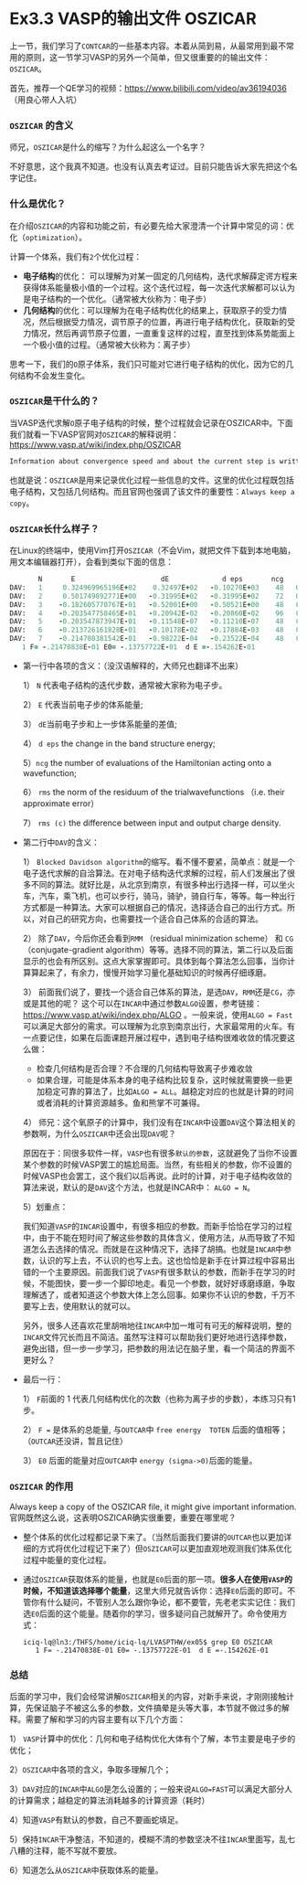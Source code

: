# Ex3.3 VASP的输出文件 OSZICAR

上一节，我们学习了`CONTCAR`的一些基本内容。本着从简到易，从最常用到最不常用的原则，这一节学习VASP的另外一个简单，但又很重要的的输出文件：`OSZICAR`。 

首先，推荐一个QE学习的视频：https://www.bilibili.com/video/av36194036 （用良心带人入坑）

### `OSZICAR` 的含义

师兄，`OSZICAR`是什么的缩写？为什么起这么一个名字？

不好意思，这个我真不知道。也没有认真去考证过。目前只能告诉大家先把这个名字记住。

### 什么是优化？

在介绍`OSZICAR`的内容和功能之前，有必要先给大家澄清一个计算中常见的词：优化（`optimization`）。

计算一个体系，我们有`2`个优化过程：

* **电子结构**的优化： 可以理解为对某一固定的几何结构，迭代求解薛定谔方程来获得体系能量极小值的一个过程。这个迭代过程，每一次迭代求解都可以认为是电子结构的一个优化。（通常被大伙称为：电子步）
* **几何结构**的优化：可以理解为在电子结构优化的结果上，获取原子的受力情况，然后根据受力情况，调节原子的位置，再进行电子结构优化，获取新的受力情况，然后再调节原子位置，一直重复这样的过程，直至找到体系势能面上一个极小值的过程。（通常被大伙称为：离子步）

思考一下，我们的`O`原子体系，我们只可能对它进行电子结构的优化，因为它的几何结构不会发生变化。

### `OSZICAR`是干什么的？

当VASP迭代求解`O`原子电子结构的时候，整个过程就会记录在OSZICAR中。下面我们就看一下VASP官网对`OSZICAR`的解释说明：https://www.vasp.at/wiki/index.php/OSZICAR

```fortran
Information about convergence speed and about the current step is written to stdout and to the **OSZICAR** file. Always keep a copy of the **OSZICAR** file, it might give important information.
```

也就是说：`OSZICAR`是用来记录优化过程一些信息的文件。这里的优化过程既包括电子结构，又包括几何结构。而且官网也强调了该文件的重要性：`Always keep a copy`。

### `OSZICAR`长什么样子？

在Linux的终端中，使用Vim打开`OSZICAR`（不会Vim，就把文件下载到本地电脑，用文本编辑器打开），会看到类似下面的信息：

```fortran
       N       E                     dE             d eps       ncg     rms          rms（c）
DAV:   1     0.324969965196E+02    0.32497E+02   -0.10270E+03    48   0.977E+01
DAV:   2     0.501749892771E+00   -0.31995E+02   -0.31995E+02    72   0.202E+01
DAV:   3    -0.182605770767E-01   -0.52001E+00   -0.50521E+00    48   0.521E+00
DAV:   4    -0.203547758465E-01   -0.20942E-02   -0.20860E-02    96   0.333E-01
DAV:   5    -0.203547873947E-01   -0.11548E-07   -0.11210E-07    48   0.844E-04    0.307E-01
DAV:   6    -0.213726161828E-01   -0.10178E-02   -0.17884E-03    48   0.111E-01    0.155E-01
DAV:   7    -0.214708381542E-01   -0.98222E-04   -0.23522E-04    48   0.459E-02
   1 F= -.21470838E-01 E0= -.13757722E-01  d E =-.154262E-01
```

* 第一行中各项的含义：（没汉语解释的，大师兄也翻译不出来）

  1） `N` 代表电子结构的迭代步数，通常被大家称为电子步。

  2） `E` 代表当前电子步的体系能量;

  3） `dE`当前电子步和上一步体系能量的差值;

  4） `d eps` the change in the band structure energy; 

  5）`ncg` the number of evaluations of the Hamiltonian acting onto a wavefunction; 

  6） `rms`  the norm of the residuum of the trialwavefunctions （i.e. their approximate error）

  7） `rms (c)` the difference between input and output charge density.

* 第二行中`DAV`的含义：

  1） `Blocked Davidson algorithm`的缩写。看不懂不要紧，简单点：就是一个电子迭代求解的自洽算法。在对电子结构迭代求解的过程，前人们发展出了很多不同的算法。就好比是，从北京到南京，有很多种出行选择一样，可以坐火车，汽车，乘飞机，也可以步行，骑马，骑驴，骑自行车，等等。每一种出行方式都是一种算法。大家可以根据自己的情况，选择适合自己的出行方式。所以，对自己的研究方向，也需要找一个适合自己体系的合适的算法。

  2） 除了`DAV`，今后你还会看到`RMM` （residual minimization scheme） 和 `CG` （conjugate-gradient algorithm）等等。选择不同的算法，第二行以及后面显示的也会有所区别。这点大家掌握即可。具体到每个算法怎么回事，当你计算算起来了，有余力，慢慢开始学习量化基础知识的时候再仔细琢磨。

  3） 前面我们说了，要找一个适合自己体系的算法，是选`DAV`，`RMM`还是`CG`，亦或是其他的呢？ 这个可以在`INCAR`中通过参数`ALGO`设置，参考链接：https://www.vasp.at/wiki/index.php/ALGO 。一般来说，使用`ALGO = Fast`可以满足大部分的需求。可以理解为北京到南京出行，大家最常用的火车。有一点要记住，如果在后面课题开展过程中，遇到电子结构很难收敛的情况要这么做：

  * 检查几何结构是否合理？不合理的几何结构导致离子步难收敛
  * 如果合理，可能是体系本身的电子结构比较复杂，这时候就需要换一些更加稳定可靠的算法了，比如`ALGO = ALL`。越稳定对应的也就是计算的时间或者消耗的计算资源越多。鱼和熊掌不可兼得。

  4） 师兄：这个氧原子的计算中，我们没有在`INCAR`中设置`DAV`这个算法相关的参数啊，为什么`OSZICAR`中还会出现`DAV`呢？

  原因在于：同很多软件一样，`VASP`也有很多`默认的参数`，这就避免了当你不设置某个参数的时候VASP罢工的尴尬局面。当然，有些相关的参数，你不设置的时候VASP也会罢工，这个我们以后再说。此时的计算，对于电子结构收敛的算法来说，默认的是`DAV`这个方法，也就是INCAR中： `ALGO = N`。

  5）划重点：

  我们知道`VASP`的`INCAR`设置中，有很多相应的参数。而新手恰恰在学习的过程中，由于不能在短时间了解这些参数的具体含义，使用方法，从而导致了不知道怎么去选择的情况。而就是在这种情况下，选择了胡搞。也就是`INCAR`中参数，认识的写上去，不认识的也写上去。这也恰恰是新手在计算过程中容易出错的一个主要原因。前面我们说了`VASP`有很多默认的参数，而新手在学习的时候，不能图快，要一步一个脚印地走。看见一个参数，就好好琢磨琢磨，争取理解透了，或者知道这个参数大体上怎么回事。如果你不认识的参数，千万不要写上去，使用默认的就可以。

  另外，很多人还喜欢花里胡哨地往`INCAR`中加一堆可有可无的解释说明，整的`INCAR`文件冗长而且不简洁。虽然写注释可以帮助我们更好地进行选择参数，避免出错，但一步一步学习，把参数的用法记在脑子里，看一个简洁的界面不更好么？

* 最后一行：

  1） `F`前面的 1 代表几何结构优化的次数（也称为离子步的步数），本练习只有1步。

  2） `F =` 是体系的总能量, 与`OUTCAR`中 `free energy  TOTEN` 后面的值相等；（`OUTCAR`还没讲，暂且记住）

  3） `E0` 后面的能量对应`OUTCAR`中 `energy (sigma->0)`后面的能量。
  
  

### `OSZICAR` 的作用

Always keep a copy of the OSZICAR file, it might give important information. 官网既然这么说，这表明OSZICAR确实很重要，重要在哪里呢？ 

* 整个体系的优化过程都记录下来了。（当然后面我们要讲的`OUTCAR`也以更加详细的方式将优化过程记下来了）但`OSZICAR`可以更加直观地观测我们体系优化过程中能量的变化过程。

* 通过`OSZICAR`获取体系的能量，也就是`E0`后面的那一项。**很多人在使用`VASP`的时候，不知道该选择哪个能量**，这里大师兄就告诉你：选择`E0`后面的即可。不管你有什么疑问，不管别人怎么跟你争论，都不要管，先老老实实记住：我们选`E0`后面的这个能量。随着你的学习，很多疑问自己就解开了。命令使用方式：

  ```
  iciq-lq@ln3:/THFS/home/iciq-lq/LVASPTHW/ex05$ grep E0 OSZICAR  
     1 F= -.21470838E-01 E0= -.13757722E-01  d E =-.154262E-01
  ```

### 总结

后面的学习中，我们会经常讲解`OSZICAR`相关的内容，对新手来说，才刚刚接触计算，先保证脑子不被这么多的参数，文件搞晕是头等大事，本节就不做过多的解释。需要了解和学习的内容主要有以下几个方面：

1） `VASP`计算中的优化：几何和电子结构优化大体有个了解，本节主要是电子步的优化；

2）`OSZICAR`中各项的含义，争取多理解几个；

3）`DAV`对应的`INCAR`中`ALGO`是怎么设置的；一般来说`ALGO=FAST`可以满足大部分人的计算需求；越稳定的算法消耗越多的计算资源（耗时）

4）知道`VASP`有默认的参数，自己不要画蛇填足。

5）保持`INCAR`干净整洁，不知道的，模糊不清的参数坚决不往`INCAR`里面写，乱七八糟的注释，能不写就不要放。

6）知道怎么从`OSZICAR`中获取体系的能量。
